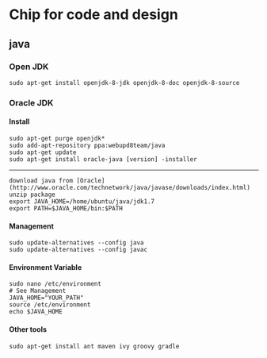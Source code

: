 # Chip for code and design

## java

### Open JDK

    sudo apt-get install openjdk-8-jdk openjdk-8-doc openjdk-8-source

### Oracle JDK

#### Install

    sudo apt-get purge openjdk*
    sudo add-apt-repository ppa:webupd8team/java
    sudo apt-get update
    sudo apt-get install oracle-java [version] -installer
---
    download java from [Oracle](http://www.oracle.com/technetwork/java/javase/downloads/index.html)
    unzip package
    export JAVA_HOME=/home/ubuntu/java/jdk1.7
    export PATH=$JAVA_HOME/bin:$PATH
    
#### Management

    sudo update-alternatives --config java
    sudo update-alternatives --config javac

#### Environment Variable

    sudo nano /etc/environment
    # See Management
    JAVA_HOME="YOUR_PATH"
    source /etc/environment
    echo $JAVA_HOME

#### Other tools

    sudo apt-get install ant maven ivy groovy gradle